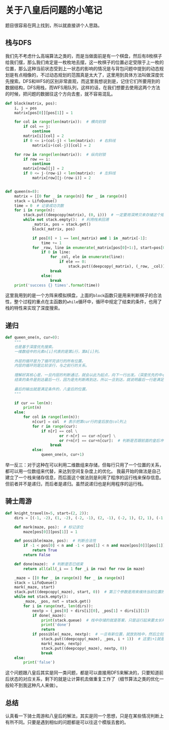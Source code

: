 # 关于八皇后问题的小笔记

题目很容易在网上找到，所以就直接讲个人思路。

## 栈与DFS

我们先不考虑什么高端算法之类的，而是当做面前是有一个棋盘，然后有8枚棋子给我们摆，那么我们肯定是一枚枚地去摆，这一枚棋子的位置必定受限于上一枚的位置，那么这种当前状态受到上一状态的影响的情况是与背包问题中提到的动态规划是有点相像的，不过动态规划的范围真是太大了，这里用到具体方法叫做深度优先搜索。DFS和WFS的区别非常直观，而这里我想说到是，记住它们所要用到的数据结构，DFS用栈，而WFS用队列，这样的话，在我们想要去使用这两个方法的时候，把问题的数据往这个方向去套，就不容易混乱。

```python
def block(matrix, pos):
    i, j = pos
    matrix[pos[0]][pos[1]] = 1

    for col in range(len(matrix)):  # 横向封锁
        if col == j:
            continue
        matrix[i][col] = 2
        if 0 <= i+(col-j) < len(matrix):  # 右斜线
            matrix[i+(col-j)][col] = 2

    for row in range(len(matrix)):  # 纵向封锁
        if row == i:
            continue
        matrix[row][j] = 2   
        if 0 <= j-(row-i) < len(matrix):  # 左斜线
            matrix[row][j-(row-i)] = 2


def queen(n=8):
    matrix = [[0 for _ in range(n)] for _ in range(n)]
    stack = LifoQueue()
    time = 0  # 记录成功次数
    for i in range(n):
        stack.put((deepcopy(matrix), (0, i)))  # 一定要用深拷贝来存储这个矩阵
        while not stack.empty():  # 利用栈来回溯
            _matrix, pos = stack.get()
            block(_matrix, pos)

            if pos[0] + 1 == len(_matrix) and 1 in _matrix[-1]:
                time += 1
            for _row, line in enumerate(_matrix[pos[0]+1:], start=pos[0]+1):
                if 0 in line:
                    for _col, ele in enumerate(line):
                        if ele == 0:
                            stack.put((deepcopy(_matrix), (_row, _col)))
                    break
                else:
                    break
    print('success {} times'.format(time))
```

这里我用到的是一个方阵来模拟棋盘，上面的`block`函数只是用来判断棋子的合法性，整个过程的重点在主函数的`while`循环中，循环中规定了结束的条件，也用了栈的特性来实现了深度搜索。

## 递归

```python
def queen_one(n, cur=0):
    """
    也是基于深度优先搜索。
    一维数组中的元素n[i]代表的是第i行，第A[i]列。
    
    外层的循环是为了循环完该行的所有位置。
    内层的循环则是比较该行，与之前行的关系。
    
    理解好其核心是，一旦内层的判断通过，就会以此为起点，向下一行出发。（深度优先的中心思想，一路走到黑）
    结束的条件是到达最后一行，因为是先判断再到达，所以一旦到达，就说明最后一行是满足要求的。
    
    最后的输出就是满足条件的，八皇后的位置。
    """

    if cur == len(n):
        print(n)
    else:  
        for col in range(len(n)):
            n[cur] = col  # 表示把第cur行的皇后放在col列上
            for r in range(cur):  
                if n[r] == col \
                        or r-n[r] == cur-n[cur] \
                        or r+n[r] == cur+n[cur]:  # 判断是否跟前面的皇后冲突
                    break  
            else:
                queen_one(n, cur+1)
```

举一反三：对于这种在可以利用二维数组来存储，但每行只用了一个位置的关系，都可以用一位数组来代替，来达到空间复杂度上的优化。
我最开始的做法是自己建立了一个栈来储存信息，而后面这个做法则是利用了程序的运行栈来保存信息。
但前者并不是递归，而后者是递归。虽然说递归也是利用程序的运行栈。



## 骑士周游

```python
def knight_travel(n=5, start=(2, 2)):
    dirs = [(-1, -2), (1, -2), (-2, -1), (2, -1), (-2, 1), (2, 1), (-1, 2), (1, 2)]

    def mark(maze, pos):  # 标记该位
        maze[pos[0]][pos[1]] = 1

    def possible(maze, pos):  # 判断合法性
        if -1 < pos[0] < n and -1 < pos[1] < n and maze[pos[0]][pos[1]] == 0:
            return True
        return False

    def done(maze):  # 判断是否已结束
        return all(all(_i == 1 for _i in row) for row in maze)

    _maze = [[0 for _ in range(n)] for _ in range(n)]
    stack = LifoQueue()
    mark(_maze, start)
    stack.put((deepcopy(_maze), start, 0))  # 第三个参数是用来维持当前位置的下一个可能位置
    while not stack.empty():
        _maze, _pos, nxt = stack.get()
        for i in range(nxt, len(dirs)):
            nextp = (_pos[0] + dirs[i][0], _pos[1] + dirs[i][1])
            if done(_maze):
                print(stack.queue)  # 栈中存储的就是答案，只是运行起来要太长时间了，默认参数都运行了70000+次
                print('done')
                return
            if possible(_maze, nextp):  # 一旦有新位置，就放到栈中，然后立刻又就从这个新位置出发
                stack.put((deepcopy(_maze), _pos, i + 1))  # 这里i+1就是证明这个nextp已经用过了
                mark(_maze, nextp)
                stack.put((deepcopy(_maze), nextp, 0))
                break
    else:
        print('false')
```

这个问题跟八皇后其实是同一类问题，都是可以直接用DFS来解决的，只要知道前后状态的对应关系，剩下的就是让计算机去做重复工作了（细节算法之类的优化一般轮不到我这种凡人来做）。

## 总结

认真看一下骑士周游和八皇后的解法，其实是同一个思想，只是在某些情况判断上有所不同。只要是遇到相似的问题都是可以往这个模版去套的。